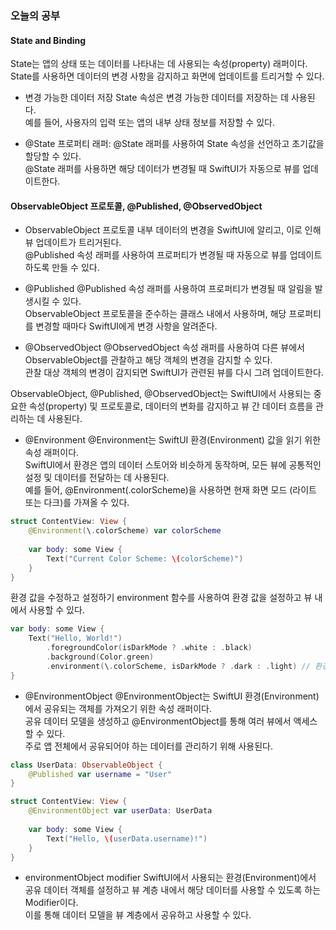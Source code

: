 ### 오늘의 공부

#### State and Binding

State는 앱의 상태 또는 데이터를 나타내는 데 사용되는 속성(property) 래퍼이다.<br>
State를 사용하면 데이터의 변경 사항을 감지하고 화면에 업데이트를 트리거할 수 있다.<br>

- 변경 가능한 데이터 저장
State 속성은 변경 가능한 데이터를 저장하는 데 사용된다.<br>
예를 들어, 사용자의 입력 또는 앱의 내부 상태 정보를 저장할 수 있다.<br>

- @State 프로퍼티 래퍼:
@State 래퍼를 사용하여 State 속성을 선언하고 초기값을 할당할 수 있다.<br>
@State 래퍼를 사용하면 해당 데이터가 변경될 때 SwiftUI가 자동으로 뷰를 업데이트한다.<br>

#### ObservableObject 프로토콜, @Published, @ObservedObject

- ObservableObject 프로토콜
내부 데이터의 변경을 SwiftUI에 알리고, 이로 인해 뷰 업데이트가 트리거된다.<br>
@Published 속성 래퍼를 사용하여 프로퍼티가 변경될 때 자동으로 뷰를 업데이트하도록 만들 수 있다.<br>

- @Published
@Published 속성 래퍼를 사용하여 프로퍼티가 변경될 때 알림을 발생시킬 수 있다.<br>
ObservableObject 프로토콜을 준수하는 클래스 내에서 사용하며, 해당 프로퍼티를 변경할 때마다 SwiftUI에게 변경 사항을 알려준다.<br>

- @ObservedObject
@ObservedObject 속성 래퍼를 사용하여 다른 뷰에서 ObservableObject를 관찰하고 해당 객체의 변경을 감지할 수 있다.<br>
관찰 대상 객체의 변경이 감지되면 SwiftUI가 관련된 뷰를 다시 그려 업데이트한다.<br>

ObservableObject, @Published, @ObservedObject는 SwiftUI에서 사용되는 중요한 속성(property) 및 프로토콜로, 데이터의 변화를 감지하고 뷰 간 데이터 흐름을 관리하는 데 사용된다.<br>


- @Environment
@Environment는 SwiftUI 환경(Environment) 값을 읽기 위한 속성 래퍼이다.<br>
SwiftUI에서 환경은 앱의 데이터 스토어와 비슷하게 동작하며, 모든 뷰에 공통적인 설정 및 데이터를 전달하는 데 사용된다.<br>
예를 들어, @Environment(\.colorScheme)을 사용하면 현재 화면 모드 (라이트 또는 다크)를 가져올 수 있다.<br>
```swift
struct ContentView: View {
    @Environment(\.colorScheme) var colorScheme
    
    var body: some View {
        Text("Current Color Scheme: \(colorScheme)")
    }
}
```
환경 값을 수정하고 설정하기 environment 함수를 사용하여 환경 값을 설정하고 뷰 내에서 사용할 수 있다.<br>
```swift
var body: some View {
    Text("Hello, World!")
        .foregroundColor(isDarkMode ? .white : .black)
        .background(Color.green)
        .environment(\.colorScheme, isDarkMode ? .dark : .light) // 환경 값 설정
}
```

- @EnvironmentObject
@EnvironmentObject는 SwiftUI 환경(Environment)에서 공유되는 객체를 가져오기 위한 속성 래퍼이다.<br>
공유 데이터 모델을 생성하고 @EnvironmentObject를 통해 여러 뷰에서 액세스할 수 있다.<br>
주로 앱 전체에서 공유되어야 하는 데이터를 관리하기 위해 사용된다.<br>
```swift
class UserData: ObservableObject {
    @Published var username = "User"
}

struct ContentView: View {
    @EnvironmentObject var userData: UserData
    
    var body: some View {
        Text("Hello, \(userData.username)!")
    }
}
```
- environmentObject modifier
SwiftUI에서 사용되는 환경(Environment)에서 공유 데이터 객체를 설정하고 뷰 계층
내에서 해당 데이터를 사용할 수 있도록 하는 Modifier이다.<br>
이를 통해 데이터 모델을 뷰 계층에서 공유하고 사용할 수 있다.<br>
